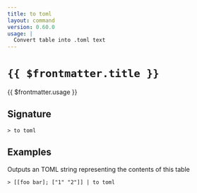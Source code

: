 ```yaml
---
title: to toml
layout: command
version: 0.60.0
usage: |
  Convert table into .toml text
---
```


# `{{ $frontmatter.title }}`

<div style='white-space: pre-wrap;'>{{ $frontmatter.usage }}</div>

## Signature

`> to toml `

## Examples

Outputs an TOML string representing the contents of this table

```shell
> [[foo bar]; ["1" "2"]] | to toml
```

